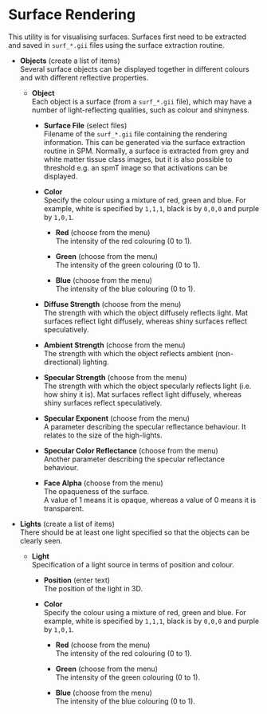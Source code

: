 # Surface Rendering  
This utility is for visualising surfaces.  Surfaces first need to be extracted and saved in ``surf_*.gii`` files using the surface extraction routine.   

* **Objects** (create a list of items)  
Several surface objects can be displayed together in different colours and with different reflective properties.   

    * **Object**   
    Each object is a surface (from a ``surf_*.gii`` file), which may have a number of light-reflecting qualities, such as colour and shinyness.   

        * **Surface File** (select files)  
        Filename of the ``surf_*.gii`` file containing the rendering information. This can be generated via the surface extraction routine in SPM. Normally, a surface is extracted from grey and white matter tissue class images, but it is also possible to threshold e.g. an spmT image so that activations can be displayed.   

        * **Color**   
        Specify the colour using a mixture of red, green and blue. For example, white is specified by ``1,1,1``, black is by ``0,0,0`` and purple by ``1,0,1``.   

            * **Red** (choose from the menu)  
            The intensity of the red colouring (0 to 1).   

            * **Green** (choose from the menu)  
            The intensity of the green colouring (0 to 1).   

            * **Blue** (choose from the menu)  
            The intensity of the blue colouring (0 to 1).   

        * **Diffuse Strength** (choose from the menu)  
        The strength with which the object diffusely reflects light. Mat surfaces reflect light diffusely, whereas shiny surfaces reflect speculatively.   

        * **Ambient Strength** (choose from the menu)  
        The strength with which the object reflects ambient (non-directional) lighting.   

        * **Specular Strength** (choose from the menu)  
        The strength with which the object specularly reflects light (i.e. how shiny it is). Mat surfaces reflect light diffusely, whereas shiny surfaces reflect speculatively.   

        * **Specular Exponent** (choose from the menu)  
        A parameter describing the specular reflectance behaviour. It relates to the size of the high-lights.   

        * **Specular Color Reflectance** (choose from the menu)  
        Another parameter describing the specular reflectance behaviour.   

        * **Face Alpha** (choose from the menu)  
        The opaqueness of the surface.   
        A value of 1 means it is opaque, whereas a value of 0 means it is transparent.   

* **Lights** (create a list of items)  
There should be at least one light specified so that the objects can be clearly seen.   

    * **Light**   
    Specification of a light source in terms of position and colour.   

        * **Position** (enter text)  
        The position of the light in 3D.   

        * **Color**   
        Specify the colour using a mixture of red, green and blue. For example, white is specified by ``1,1,1``, black is by ``0,0,0`` and purple by ``1,0,1``.   

            * **Red** (choose from the menu)  
            The intensity of the red colouring (0 to 1).   

            * **Green** (choose from the menu)  
            The intensity of the green colouring (0 to 1).   

            * **Blue** (choose from the menu)  
            The intensity of the blue colouring (0 to 1).   
